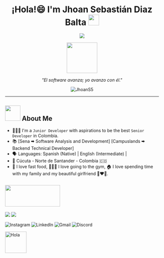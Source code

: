 <h1 align="center">¡Hola!😄 I'm Jhoan Sebastián Diaz Balta <img src="https://media.giphy.com/media/hvRJCLFzcasrR4ia7z/giphy.gif" width="35"></h1>


<p align="center">
  <a href="https://github.com/DenverCoder1/readme-typing-svg"><img src="https://readme-typing-svg.herokuapp.com?font=Time+New+Roman&color=%23FFFFFF&size=25&center=true&vCenter=true&width=600&height=100&lines=[JhoanDEV]+🠮+Junior+Developer;Software+Development+Student;CAMPER+🠮+CAMPUSLANDS;Programar+Es+Mi+Pasión+:);IAS+SOFTWARE"></a>
</p>
<p align="center"> 
  <img src="https://media.giphy.com/media/TEnXkcsHrP4YedChhA/giphy.gif" width="100px" height="100px">
</p>
<p align="center"><em>"El software avanza; yo avanzo con él."</em></p>
<p align="center"> <img src="https://komarev.com/ghpvc/?username=JhoanS5" alt="JhoanS5" /> </p>

---

## <picture><img src = "https://github.com/7oSkaaa/7oSkaaa/blob/main/Images/about_me.gif?raw=true" width = 50px></picture> About Me

- 🧑🏻‍💻 I'm a `Junior Developer` with aspirations to be the best `Senior Developer` in Colombia.
- 📚 [Sena 🠮 Software Analysis and Development] [Campuslands 🠮 Backend Technical Developer] 
- 🗣️ Languages: Spanish (Native) | English (Intermediate) |
- 📍 Cúcuta - Norte de Santander - Colombia 🇨🇴
- 🍔 I love fast food, 🏋🏻‍♂️ I love going to the gym, 🏠 I love spending time with my family and my beautiful girlfriend 👩‍❤️‍👨.
## 
## <picture><img src="https://github.com/7oSkaaa/7oSkaaa/blob/main/Images/Connect-with-me.gif?raw=true" width="180px" height="70px"></picture>
<a href="https://www.instagram.com/jhoanw5/"><img src="https://img.shields.io/badge/Instagram-%23E4405F.svg?style=for-the-badge&logo=Instagram&logoColor=white"/></a>
<a href="https://wa.me/573142797427"><img src="https://img.shields.io/badge/WhatsApp-25D366?style=for-the-badge&logo=whatsapp&logoColor=white"/></a>
<p align="center">
  
  
  ![Instagram](https://img.shields.io/badge/Instagram-%23E4405F.svg?style=for-the-badge&logo=Instagram&logoColor=white&link=https://www.instagram.com/jhoanw5/)
  ![LinkedIn](https://img.shields.io/badge/linkedin-%230077B5.svg?style=for-the-badge&logo=linkedin&logoColor=white)
  ![Gmail](https://img.shields.io/badge/Gmail-D14836?style=for-the-badge&logo=gmail&logoColor=white)
  ![Discord](https://img.shields.io/badge/Discord-%235865F2.svg?style=for-the-badge&logo=discord&logoColor=white)
</p>

<img alt="Hola" height="70px" width="70px" align="center" src="https://c.tenor.com/fYg91qBpDdgAAAAi/bongo-cat-transparent.gif"></img><br>


